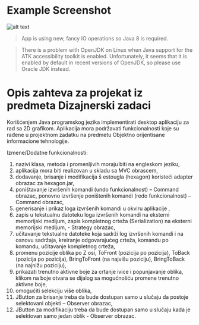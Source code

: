 # Example Screenshot
![alt text](https://raw.githubusercontent.com/aleksandar-babic/design-patterns-project-java/master/screenshots/screenshot.png)
> App is using new, fancy IO operations so Java 8 is required.

> There is a problem with OpenJDK on Linux when Java support for the ATK accessibility toolkit is enabled. Unfortunately, it seems that it is enabled by default in recent versions of OpenJDK, so please use Oracle JDK instead.

# Opis zahteva za projekat iz predmeta Dizajnerski zadaci

Korišćenjem Java programskog jezika implementirati desktop aplikaciju za rad sa 2D grafikom. Aplikacija
mora podržavati funkcionalnosti koje su rađene u projektnom zadatku na predmetu Objektno orijentisane
informacione tehnologije.

Izmene/Dodatne funkcionalnosti:

1. nazivi klasa, metoda i promenljivih moraju biti na engleskom jeziku,
2. aplikacija mora biti realizovan u skladu sa MVC obrascem,
3. dodavanje, brisanje i modifikacija š estougla (hexagon) koristeći adapter obrazac za hexagon.jar,
4. poništavanje izvršenih komandi (undo funkcionalnost) – Command obrazac,
    ponovno izvršenje poništenih komandi (redo funkcionalnost) – Command obrazac,
5. generisanje i prikaz loga izvršenih komandi u okviru aplikacije ,
6. zapis u tekstualnu datoteku loga izvršenih komandi na eksterni memorijski medijum,
    zapis kompletnog crteža (Serialization) na eksterni memorijski medijum, - Strategy obrazac,
7. učitavanje tekstualne datoteke koja sadrži log izvršenih komandi i na osnovu sadržaja, kreiranje
    odgovarajućeg crteža, komandu po komandu,
    učitavanje kompletnog crteža,
8. promenu pozicije oblika po Z osi, ToFront (pozicija po pozicija), ToBack (pozicija po pozicija),
    BringToFront (na najvišu poziciju), BringToBack (na najnižu poziciju),
9. prikazati trenutno aktivne boje za crtanje ivice i popunjavanje oblika, klikom na boje otvara se
    dijalog sa mogućnošću promene trenutno aktivne boje,
10. omogućiti selekciju više oblika,
11. JButton za brisanje treba da bude dostupan samo u slučaju da postoje selektovani objekti – Observer
    obrazac,
12. JButton za modifikaciju treba da bude dostupan samo u slučaju kada je selektovan samo jedan oblik - Observer obrazac.
